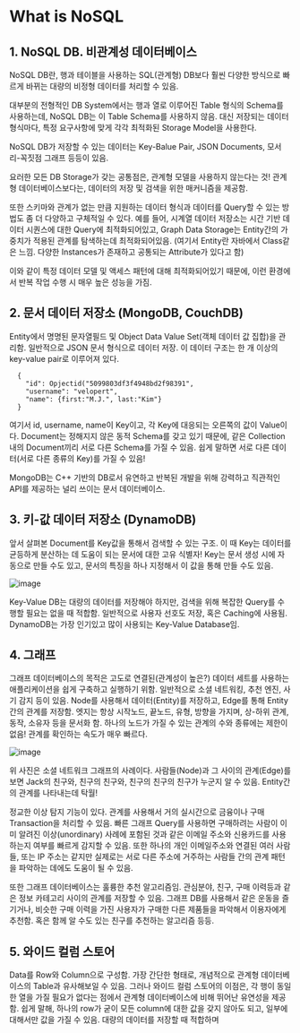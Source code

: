 What is NoSQL
================
## 1. NoSQL DB. 비관계성 데이터베이스
NoSQL DB란, 행과 테이블을 사용하는 SQL(관계형) DB보다 훨씬 다양한 방식으로 빠르게 바뀌는 대량의 비정형 데이터를 처리할 수 있음.

대부분의 전형적인 DB System에서는 행과 열로 이루어진 Table 형식의 Schema를 사용하는데, NoSQL DB는 이 Table Schema를 사용하지 않음.
대신 저장되는 데이터 형식마다, 특정 요구사항에 맞게 각각 최적화된 Storage Model을 사용한다.

NoSQL DB가 저장할 수 있는 데이터는 Key-Balue Pair, JSON Documents, 모서리-꼭짓점 그래프 등등이 있음.

요러한 모든 DB Storage가 갖는 공통점은, 관계형 모델을 사용하지 않는다는 것!
관계형 데이터베이스보다는, 데이터의 저장 및 검색을 위한 매커니즘을 제공함.

또한 스키마와 관계가 없는 만큼 지원하는 데이터 형식과 데이터를 Query할 수 있는 방법도 좀 더 다양하고 구체적일 수 있다.
예를 들어, 시계열 데이터 저장소는 시간 기반 데이터 시퀀스에 대한 Query에 최적화되어있고, Graph Data Storage는 Entity간의 가중치가 적용된 관계를 탐색하는데 최적화되어있음.
(여기서 Entity란 자바에서 Class같은 느낌. 다양한 Instances가 존재하고 공통되는 Attribute가 있다고 함)

이와 같이 특정 데이터 모델 및 액세스 패턴에 대해 최적화되어있기 때문에, 이런 환경에서 반복 작업 수행 시 매우 높은 성능을 가짐.

## 2. 문서 데이터 저장소 (MongoDB, CouchDB)
Entity에서 명명된 문자열필드 및 Object Data Value Set(객체 데이터 값 집합)을 관리함.
일반적으로 JSON 문서 형식으로 데이터 저장.
이 데이터 구조는 한 개 이상의 key-value pair로 이루어져 있다.

```
  {
    "id": Opjectid("5099803df3f4948bd2f98391",
    "username": "velopert",
    "name": {first:"M.J.", last:"Kim"}
  }
```

여기서 id, username, name이 Key이고, 각 Key에 대응되는 오른쪽의 값이 Value이다.
Document는 정해지지 않은 동적 Schema를 갖고 있기 때문에, 같은 Collection 내의 Document끼리 서로 다른 Schema를 가질 수 있음.
쉽게 말하면 서로 다른 데이터(서로 다른 종류의 Key)를 가질 수 있음!

MongoDB는 C++ 기반의 DB로서 유연하고 반복된 개발을 위해 강력하고 직관적인 API를 제공하는 널리 쓰이는 문서 데이터베이스.

## 3. 키-값 데이터 저장소 (DynamoDB)
앞서 살펴본 Document를 Key값을 통해서 검색할 수 있는 구조.
이 때 Key는 데이터를 균등하게 분산하는 데 도움이 되는 문서에 대한 고유 식별자!
Key는 문서 생성 시에 자동으로 만들 수도 있고, 문서의 특징을 하나 지정해서 이 값을 통해 만들 수도 있음.

![image](https://user-images.githubusercontent.com/97514510/148930024-8b4e4bfc-7e7d-49e4-a4b7-6b122f555be2.png)

Key-Value DB는 대량의 데이터를 저장해야 하지만, 검색을 위해 복잡한 Query를 수행할 필요는 없을 때 적합함.
일반적으로 사용자 선호도 저장, 혹은 Caching에 사용됨.
DynamoDB는 가장 인기있고 많이 사용되는 Key-Value Database임.

## 4. 그래프
그래프 데이터베이스의 목적은 고도로 연결된(관계성이 높은?) 데이터 세트를 사용하는 애플리케이션을 쉽게 구축하고 실행하기 위함.
일반적으로 소셜 네트워킹, 추천 엔진, 사기 감지 등이 있음.
Node를 사용해서 데이터(Entity)를 저장하고, Edge를 통해 Entity간의 관계를 저장함.
엣지는 항상 시작노드, 끝노드, 유형, 방향을 가지며, 상-하위 관계, 동작, 소유자 등을 문서화 함.
하나의 노드가 가질 수 있는 관계의 수와 종류에는 제한이 없음!
관계를 확인하는 속도가 매우 빠르다.

![image](https://user-images.githubusercontent.com/97514510/148932670-8703eca8-b411-477e-bda4-620a0f1a6327.png)

위 사진은 소셜 네트워크 그래프의 사례이다.
사람들(Node)과 그 사이의 관계(Edge)를 보면 Jack의 친구와, 친구의 친구와, 친구의 친구의 친구가 누군지 알 수 있음. Entity간의 관계를 나타내는데 탁월!

정교한 이상 탐지 기능이 있다. 
관계를 사용해서 거의 실시간으로 금융이나 구매 Transaction을 처리할 수 있음.
빠른 그래프 Query를 사용하면 구매하려는 사람이 이미 알려진 이상(unordinary) 사례에 포함된 것과 같은 이메일 주소와 신용카드를 사용하는지 여부를 빠르게 감지할 수 있음.
또한 하나의 개인 이메일주소와 연결된 여러 사람들, 또는 IP 주소는 같지만 실제로는 서로 다른 주소에 거주하는 사람들 간의 관계 패턴을 파악하는 데에도 도움이 될 수 있음.

또한 그래프 데이터베이스는 훌륭한 추천 알고리즘임. 관심분야, 친구, 구매 이력등과 같은 정보 카테고리 사이의 관계를 저장할 수 있음. 
그래프 DB를 사용해서 같은 운동을 즐기거나, 비슷한 구매 이력을 가진 사용자가 구매한 다른 제품들을 파악해서 이용자에게 추천함. 
혹은 함께 알 수도 있는 친구를 추천하는 알고리즘 등등.

## 5. 와이드 컬럼 스토어
Data를 Row와 Column으로 구성함. 
가장 간단한 형태로, 개념적으로 관계형 데이터베이스의 Table과 유사해보일 수 있음.
그러나 와이드 컬럼 스토어의 이점은, 각 행이 동일한 열을 가질 필요가 없다는 점에서 관계형 데이터베이스에 비해 뛰어난 유연성을 제공함.
쉽게 말해, 하나의 row가 굳이 모든 column에 대한 값을 갖지 않아도 되고, 일부에 대해서만 값을 가질 수 있음.
대량의 데이터를 저장할 때 적합하며 
